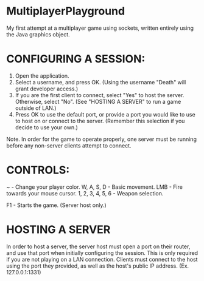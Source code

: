 # MultiplayerPlayground
My first attempt at a multiplayer game using sockets, written entirely using the Java graphics object.

CONFIGURING A SESSION:
=========================
1. Open the application.
2. Select a username, and press OK. (Using the username "Death" will grant developer access.)
3. If you are the first client to connect, select "Yes" to host the server. Otherwise, select "No". (See "HOSTING A SERVER" to run a game outside of LAN.)
4. Press OK to use the default port, or provide a port you would like to use to host on or connect to the server. (Remember this selection if you decide to use your own.)

Note. In order for the game to operate properly, one server must be running before any non-server clients attempt to connect.

CONTROLS:
=========================
~                 - Change your player color.
W, A, S, D        - Basic movement.
LMB               - Fire towards your mouse cursor.
1, 2, 3, 4, 5, 6  - Weapon selection.

F1                - Starts the game. (Server host only.)

HOSTING A SERVER
=========================
In order to host a server, the server host must open a port on their router, and use that port when initially configuring the session. This is only required if you are not playing on a LAN connection.
Clients must connect to the host using the port they provided, as well as the host's public IP address. (Ex. 127.0.0.1:1331)
